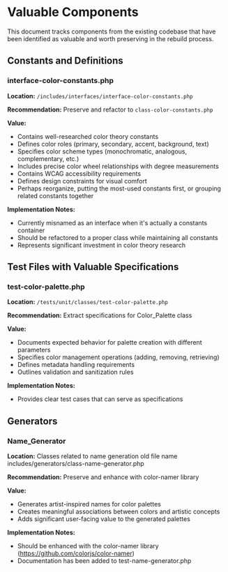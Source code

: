 # Valuable Components

This document tracks components from the existing codebase that have been identified as valuable and worth preserving in the rebuild process.

## Constants and Definitions

### interface-color-constants.php

**Location:** `/includes/interfaces/interface-color-constants.php`

**Recommendation:** Preserve and refactor to `class-color-constants.php`

**Value:**
- Contains well-researched color theory constants
- Defines color roles (primary, secondary, accent, background, text)
- Specifies color scheme types (monochromatic, analogous, complementary, etc.)
- Includes precise color wheel relationships with degree measurements
- Contains WCAG accessibility requirements
- Defines design constraints for visual comfort
- Perhaps reorganize, putting the most-used constants first, or grouping related constants together

**Implementation Notes:**
- Currently misnamed as an interface when it's actually a constants container
- Should be refactored to a proper class while maintaining all constants
- Represents significant investment in color theory research

## Test Files with Valuable Specifications

### test-color-palette.php

**Location:** `/tests/unit/classes/test-color-palette.php`

**Recommendation:** Extract specifications for Color_Palette class

**Value:**
- Documents expected behavior for palette creation with different parameters
- Specifies color management operations (adding, removing, retrieving)
- Defines metadata handling requirements
- Outlines validation and sanitization rules

**Implementation Notes:**
- Provides clear test cases that can serve as specifications

## Generators

### Name_Generator

**Location:** Classes related to name generation
old file name includes/generators/class-name-generator.php

**Recommendation:** Preserve and enhance with color-namer library

**Value:**
- Generates artist-inspired names for color palettes
- Creates meaningful associations between colors and artistic concepts
- Adds significant user-facing value to the generated palettes

**Implementation Notes:**
- Should be enhanced with the color-namer library (https://github.com/colorjs/color-namer)
- Documentation has been added to test-name-generator.php
